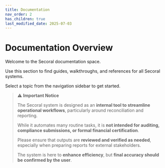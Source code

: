 ```yaml
---
title: Documentation
nav_order: 2
has_children: true
last_modified_date: 2025-07-03
---
```


# Documentation Overview

Welcome to the Secoral documentation space.

Use this section to find guides, walkthroughs, and references for all Secoral systems.

Select a topic from the navigation sidebar to get started.

> ⚠️ **Important Notice**
>
> The Secoral system is designed as an **internal tool to streamline operational workflows**, particularly around reconciliation and reporting.
>
> While it automates many routine tasks, it is **not intended for auditing, compliance submissions, or formal financial certification**.  
>
> Please ensure that outputs are **reviewed and verified as needed**, especially when preparing reports for external stakeholders.  
>
> The system is here to **enhance efficiency**, but **final accuracy should be confirmed by the user**.
